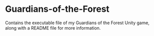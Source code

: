 # Guardians-of-the-Forest
Contains the executable file of my Guardians of the Forest Unity game, along with a README file for more information.
